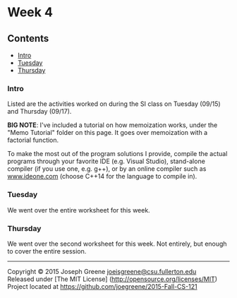 # Week 4

## Contents
- [Intro](#intro)
- [Tuesday](#tuesday)
- [Thursday](#thursday)
    
### Intro
Listed are the activities worked on during the SI class on Tuesday (09/15) and Thursday (09/17).

__BIG NOTE__: I've included a tutorial on how memoization works, under the "Memo Tutorial" folder on 
this page. It goes over memoization with a factorial function.

To make the most out of the program solutions I provide, compile the actual programs through your 
favorite IDE (e.g. Visual Studio), stand-alone compiler (if you use one, e.g. g++), or by an 
online compiler such as www.ideone.com (choose C++14 for the language to compile in).

### Tuesday
We went over the entire worksheet for this week.

### Thursday
We went over the second worksheet for this week. Not entirely, but enough to cover the entire session.

-------------------------------------------------------------------------------

Copyright &copy; 2015 Joseph Greene <joeisgreene@csu.fullerton.edu>  
Released under [The MIT License] (http://opensource.org/licenses/MIT)  
Project located at <https://github.com/joegreene/2015-Fall-CS-121>

